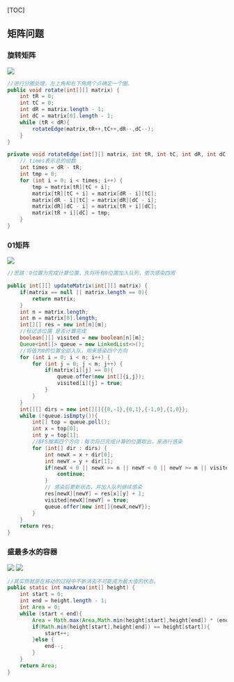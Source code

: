 [TOC]
## 矩阵问题
### 旋转矩阵
![](https://upload-images.jianshu.io/upload_images/10460153-ea42a8bbd3e7c706.png?imageMogr2/auto-orient/strip%7CimageView2/2/w/1240)
```java
//进行分圈处理，左上角和右下角两个点确定一个圈。
public void rotate(int[][] matrix) {
    int tR = 0;
    int tC = 0;
    int dR = matrix.length - 1;
    int dC = matrix[0].length - 1;
    while (tR < dR){
        rotateEdge(matrix,tR++,tC++,dR--,dC--);
    }
}

private void rotateEdge(int[][] matrix, int tR, int tC, int dR, int dC) {
    // times表示总的组数
    int times = dR - tR;
    int tmp = 0;
    for (int i = 0; i < times; i++) {
        tmp = matrix[tR][tC + i];
        matrix[tR][tC + i] = matrix[dR - i][tC];
        matrix[dR - i][tC] = matrix[dR][dC - i];
        matrix[dR][dC - i] = matrix[tR + i][dC];
        matrix[tR + i][dC] = tmp;
    }
}
```
### 01矩阵
![](https://upload-images.jianshu.io/upload_images/10460153-585128bcfd31a8a9.png?imageMogr2/auto-orient/strip%7CimageView2/2/w/1240)
```java
//思路：0位置为完成计算位置，先将所有0位置加入队列，依次感染四周

public int[][] updateMatrix(int[][] matrix) {
    if(matrix == null || matrix.length == 0){
        return matrix;
    }
    int n = matrix.length;
    int m = matrix[0].length;
    int[][] res = new int[n][m];
    //标记该位置 是否计算完成
    boolean[][] visited = new boolean[n][m];
    Queue<int[]> queue = new LinkedList<>();
    //将值为0的位置全部入队，用来感染四个方向
    for (int i = 0; i < n; i++) {
        for (int j = 0; j < m; j++) {
            if(matrix[i][j] == 0){
                queue.offer(new int[]{i,j});
                visited[i][j] = true;
            }
        }
    }
    int[][] dirs = new int[][]{{0,-1},{0,1},{-1,0},{1,0}};
    while (!queue.isEmpty()){
        int[] top = queue.poll();
        int x = top[0];
        int y = top[1];
        //BFS搜索四个方向：每次将已完成计算的位置取出，来进行感染
        for (int[] dir : dirs) {
            int newX = x + dir[0];
            int newY = y + dir[1];
            if(newX < 0 || newX >= n || newY < 0 || newY >= m || visited[newX][newY]){
                continue;
            }
            // 感染后更新状态，并加入队列继续感染
            res[newX][newY] = res[x][y] + 1;
            visited[newX][newY] = true;
            queue.offer(new int[]{newX,newY});
        }
    }
    return res;
}
```

###  盛最多水的容器
![](https://upload-images.jianshu.io/upload_images/10460153-609cff90200dab0f.png?imageMogr2/auto-orient/strip%7CimageView2/2/w/1240)
![](https://upload-images.jianshu.io/upload_images/10460153-54f30d16aa1e983d.png?imageMogr2/auto-orient/strip%7CimageView2/2/w/1240)
```java
//其实质就是在移动的过程中不断消去不可能成为最大值的状态。
public static int maxArea(int[] height) {
    int start = 0;
    int end = height.length - 1;
    int Area = 0;
    while (start < end){
        Area = Math.max(Area,Math.min(height[start],height[end]) * (end - start));
        if(Math.min(height[start],height[end]) == height[start]){
            start++;
        }else {
            end--;
        }
    }
    return Area;
}
```